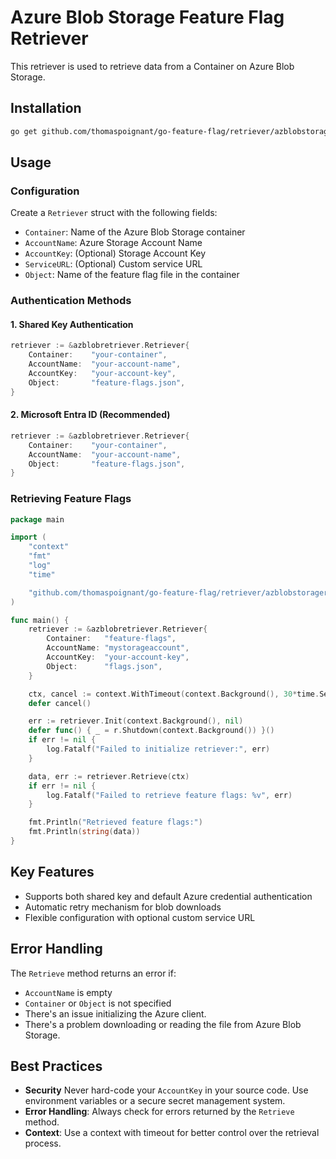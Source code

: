# Azure Blob Storage Feature Flag Retriever

This retriever is used to retrieve data from a Container on Azure Blob Storage.

## Installation

```bash
go get github.com/thomaspoignant/go-feature-flag/retriever/azblobstorageretriever
```

## Usage

### Configuration

Create a `Retriever` struct with the following fields:

- `Container`: Name of the Azure Blob Storage container
- `AccountName`: Azure Storage Account Name
- `AccountKey`: (Optional) Storage Account Key
- `ServiceURL`: (Optional) Custom service URL
- `Object`: Name of the feature flag file in the container

### Authentication Methods

#### 1. Shared Key Authentication

```go
retriever := &azblobretriever.Retriever{
    Container:    "your-container",
    AccountName:  "your-account-name",
    AccountKey:   "your-account-key",
    Object:       "feature-flags.json",
}
```

#### 2. Microsoft Entra ID (Recommended)

```go
retriever := &azblobretriever.Retriever{
    Container:    "your-container",
    AccountName:  "your-account-name",
    Object:       "feature-flags.json",
}
```

### Retrieving Feature Flags

```go
package main

import (
    "context"
    "fmt"
    "log"
    "time"

    "github.com/thomaspoignant/go-feature-flag/retriever/azblobstorageretriever"
)

func main() {
    retriever := &azblobretriever.Retriever{
        Container:   "feature-flags",
        AccountName: "mystorageaccount",
        AccountKey:  "your-account-key",
        Object:      "flags.json",
    }

    ctx, cancel := context.WithTimeout(context.Background(), 30*time.Second)
    defer cancel()

    err := retriever.Init(context.Background(), nil)
    defer func() { _ = r.Shutdown(context.Background()) }()
    if err != nil {
        log.Fatalf("Failed to initialize retriever:", err)
    }

    data, err := retriever.Retrieve(ctx)
    if err != nil {
        log.Fatalf("Failed to retrieve feature flags: %v", err)
    }

    fmt.Println("Retrieved feature flags:")
    fmt.Println(string(data))
}
```

## Key Features

- Supports both shared key and default Azure credential authentication
- Automatic retry mechanism for blob downloads
- Flexible configuration with optional custom service URL

## Error Handling

The `Retrieve` method returns an error if:
- `AccountName` is empty
- `Container` or `Object` is not specified
- There's an issue initializing the Azure client.
- There's a problem downloading or reading the file from Azure Blob Storage.

## Best Practices

- **Security** Never hard-code your `AccountKey` in your source code. Use environment variables or a secure secret management system.
- **Error Handling**: Always check for errors returned by the `Retrieve` method.
- **Context**: Use a context with timeout for better control over the retrieval process.
